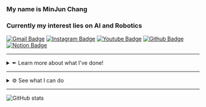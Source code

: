 ### My name is MinJun Chang
### Currently my interest lies on AI and Robotics

[![Gmail Badge](https://img.shields.io/badge/Gmail-d14836?style=flat-square&logo=Gmail&logoColor=white&link=mailto:pawpaw0427@gmail.com)](mailto:pawpaw0427@gmail.com)
[![Instagram Badge](https://img.shields.io/badge/Instagram-%23E4405F?style=flat-square&logo=Instagram&logoColor=white&link=https://www.instagram.com/jadelaw2876/)](https://www.instagram.com/jadelaw2876/)
[![Youtube Badge](https://img.shields.io/badge/YouTube-%23FF0000?style=flat-square&logo=YouTube&logoColor=white&link=https://www.youtube.com/channel/UC6fZzX5dYDrA0Ah8QvCmeug)](https://www.youtube.com/channel/UC6fZzX5dYDrA0Ah8QvCmeug)
[![Github Badge](https://img.shields.io/badge/-Github-%23181717?style=flat-square&logo=github&link=https://github.com/wkdalswns0427)](https://github.com/wkdalswns0427)
[![Notion Badge](https://img.shields.io/badge/-Notion-%23000000?style=flat-square&logo=Notion&link=https://checker-manatee-fb6.notion.site/97310e3bac8b45d88724a565b18b0197)](https://checker-manatee-fb6.notion.site/s-Notion-29f98f3664ff45adaaaa882dc97013fb)

---
<details>
<summary> ✒ Learn more about what I've done! </summary>
  
### 🎓 Education

* Undergraduate: [**Yonsei University** College of Enginneing, Deparment of Mechanical Engineering](https://me.yonsei.ac.kr/me/index.do), Seoul. `2019.3. ~ Present`

### 🎪 Academy

- [RoboIn(Yonsei Univ. Robot Conference)](https://youtube.com/c/RoboinYonseiUniversity) `2020.04. ~ Present`
    
    (President `2021.07. ~ 2022.08` )
* [YAI(Yonsei Univ. AI Conference)](https://m.facebook.com/yonseiAI/) `2022.01. ~ Present`
* [Hwalchun(Yonsei Univ. College of Engineering Band)](https://hwalchun.fandom.com/ko/wiki/%EB%8C%80%EB%AC%B8) Guitar `2019.03. ~ 2022.02`

### 🔬 Research Experinece

* **[BioMedical & Energy System Lab](https://sites.google.com/a/bmesyonsei.com/bmeslab/)**, `2020.01. ~ 2020.02.`
* **[Mechanobiology & Soft Materials Lab](http://leelab.yonsei.ac.kr/)**, `2020.07. ~ 2021.06.`

### 💻 Work Experience

* **[Alsemy](https://www.alsemy.com/)**, Intern, `2021.06. ~ 2021.08.`
* **[Toy's Myth](http://www.toysmyth.com/)**, Embeded Engineer, `2022.02. ~ 2022.10.`
* **[DRIMAES](https://drimaes.com/)**, Embedded SW Engineer, `2022.10. ~ Present`

### ⚙ Project Experience

### Arduino, C++

* **고요샘(GoyoSaem) : A device that controls the amount of light in response to sound**, `2019.03. ~ 2019.12.`
* **Quadrupedal Robot with PID Control**, `2020.07. ~ 2020.09.`
* **[ZMR250 drone](https://github.com/wkdalswns0427/ZMR250_drone)**, `2021.10. ~ 2021.12.`[(video)](https://www.youtube.com/watch?v=QdEd7_wRPp0&t=12s)

### ESP32

- **[WT901, HWT905(Wit-motion) gyroscope RS485 communication firmware](https://github.com/wkdalswns0427/WIT_Motion_gyroscope)**, `2022.04.`

### RaspberryPi, C & Python

- **Theo Jansen Mechanism Walking Line Tracing Robot**, `2020.07. ~ 2020.08.`
- **Subtalar Joint Axis Position Locator(in association with Yonsei PED)**, `2020.03. ~ 2020.11.`
- **[Compensation Box](https://www.youtube.com/watch?v=bn3E7PXLIBw&list=PLGyiRBJQ9X_u_dl6LDEFkKkryKGEGHRKc)**, `2020.12. ~ 2021.01.`
- **[DC Motor PID controller](https://github.com/wkdalswns0427/PID_Control_Encoder)**, `2021.10. ~ 2021.11`
- **[ACUOUS(automatic-continuous urine output & urinanalysis system)](https://youtu.be/z2-fFQq6GeI)**, `2020.05. ~ 2020.12.`
- **[Spot Micro Walking Robot](https://github.com/wkdalswns0427/spot_micro_project)**, `2021.10. ~ Present`

### Software and Web, Python, Javascript, HTML5, CSS3

* **[Eye Tuner](https://github.com/wkdalswns0427/Eye-Tuner)**: Personalized Digital Reading Program, `2021.02. ~ 2021.11.`
* **[Spine Segmentation with Pytorch](https://github.com/wkdalswns0427/Spine-Segmentation-with-Pytorch-Modified-UNet)**, `2021.10. ~ 2021.12.`

### 🏆 Awards

* YonseiXNexon Creative Platform **Excellence Award** `2019`
* IHEI Summer Workstation - ACUOUS **Excellence Award** `2020`
* [EDISON Coptuper Aided Design Competition](https://cfd.edison.re.kr/web/challenge/10th_design) **Top 8** `2020`
* [KU Medical Hackathon](http://biosku.konkuk.ac.kr/medical/main/main.php) **Excellence Award** `2020`
* Yonsei IHEI Workstation, **Impact Solution Award** `2021`
* [MEDICAL HACK 2021](https://www.all-con.co.kr/uni_contest/467239) **Excellence Award** `2021`
* [Hanium Competition](http://www.hanium.or.kr/) **Selection** `2021`
* IHEI Show Off Festa2 **Best Choice Award** `2021`
</details>

---
<details>
<summary> ⚙ See what I can do </summary>
  
### 🛠 Capable of...

#### Languages
[![Python](https://img.shields.io/badge/PYTHON-3776AB.svg?&style=for-the-badge&logo=python&logoColor=white)](#Langauges)
[![C](https://img.shields.io/badge/C-00599C?style=for-the-badge&logo=c&logoColor=white)](#Langauges)
[![C++](https://img.shields.io/badge/C%2B%2B-00599C?style=for-the-badge&logo=c%2B%2B&logoColor=white)](#Langauges)
[![HTML5](https://img.shields.io/badge/HTML5-E34F26.svg?&style=for-the-badge&logo=html5&logoColor=white)](#Langauges)
[![CSS3](https://img.shields.io/badge/CSS3-%231572B6.svg?&style=for-the-badge&logo=css3&logoColor=white)](#Langauges)
[![JavaScript](https://img.shields.io/badge/JAVASCRIPT-F7DF1E.svg?&style=for-the-badge&logo=javascript&logoColor=323330)](#Langauges)

#### Libraries & Frameworks
[![PyTorch](https://img.shields.io/badge/PyTorch-%23EE4C2C.svg?style=for-the-badge&logo=PyTorch&logoColor=white)](#Libraries--Frameworks)
[![OpenCV](https://img.shields.io/badge/opencv-%23white.svg?style=for-the-badge&logo=opencv&logoColor=white)](#Libraries--Frameworks)
[![Flask](https://img.shields.io/badge/Flask-000000?style=for-the-badge&logo=flask&logoColor=white)](#Libraries--Frameworks)
[![ROS-melodic](https://img.shields.io/badge/-ROS1--melodic-%2322314E?style=for-the-badge&logo=ROS&logoColor=white)](#Libraries--Frameworks)
[![ROS-dashing](https://img.shields.io/badge/-ROS2--dashing-%2322314E?style=for-the-badge&logo=ROS&logoColor=white)](#Libraries--Frameworks)

#### Skills
[![Linux](https://img.shields.io/badge/LINUX-FCC624?style=for-the-badge&logo=linux&logoColor=white)](#Skills)
[![Ubuntu](https://img.shields.io/badge/-Ubuntu-%23E95420?style=for-the-badge&logo=Ubuntu&logoColor=white)](#Skills)
[![Git](https://img.shields.io/badge/GIT-%23F05033.svg?&style=for-the-badge&logo=git&logoColor=white)](#Skills)
[![GitHub](https://img.shields.io/badge/GITHUB-121011.svg?&style=for-the-badge&logo=github&logoColor=white)](#Skills)
[![Adobe Premiere Pro](https://img.shields.io/badge/Adobe%20Premiere%20Pro-9999FF.svg?style=for-the-badge&logo=Adobe%20Premiere%20Pro&logoColor=white)](#Skills)
[![Adobe Photoshop](https://img.shields.io/badge/adobephotoshop-%2331A8FF.svg?style=for-the-badge&logo=adobephotoshop&logoColor=white)](#Skills)
[![Adobe Illustrator](https://img.shields.io/badge/-ADOBE%20ILLUSTRATOR-%23FF9A00.svg?style=for-the-badge&logo=adobeillustrator&logoColor=white)](#Skills)
[![Autodesk Inventor](https://img.shields.io/badge/-Autodesk%20Inventor-%230696D7.svg?style=for-the-badge&logo=autodesk&logoColor=white)](#Skills)
[![Solidworks](https://img.shields.io/badge/-Solidworks-%23FF0000?style=for-the-badge&logo=dassaultsystemes&logoColor=white)](#Skills)
</details>

---
![GitHub stats](https://github-readme-stats.vercel.app/api?username=wkdalswns0427&show_icons=true&theme=radical)

